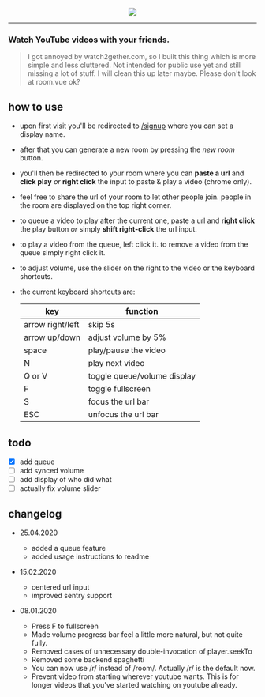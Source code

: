 <p align="center">
  <a href="https://w2g.vaaski.com" target="_blank">
    <img src="https://w2g.vaaski.com/banner.png">
  </a>
</p>
<hr>

### Watch YouTube videos with your friends.

> I got annoyed by watch2gether.com, so I built this thing which is more simple and less cluttered. Not intended for public use yet and still missing a lot of stuff. I will clean this up later maybe. Please don't look at room.vue ok?

## how to use

- upon first visit you'll be redirected to [/signup](https://w2g.vaaski.com/signup) where you can set a display name.
- after that you can generate a new room by pressing the _new room_ button.
- you'll then be redirected to your room where you can **paste a url** and **click play** _or_ **right click** the input to paste & play a video (chrome only).
- feel free to share the url of your room to let other people join. people in the room are displayed on the top right corner.
- to queue a video to play after the current one, paste a url and **right click** the play button _or_ simply **shift right-click** the url input.
- to play a video from the queue, left click it. to remove a video from the queue simply right click it.
- to adjust volume, use the slider on the right to the video or the keyboard shortcuts.
- the current keyboard shortcuts are:

  | key              | function                    |
  | ---------------- | --------------------------- |
  | arrow right/left | skip 5s                     |
  | arrow up/down    | adjust volume by 5%         |
  | space            | play/pause the video        |
  | N                | play next video             |
  | Q or V           | toggle queue/volume display |
  | F                | toggle fullscreen           |
  | S                | focus the url bar           |
  | ESC              | unfocus the url bar         |

## todo

- [x] add queue
- [ ] add synced volume
- [ ] add display of who did what
- [ ] actually fix volume slider

## changelog

- 25.04.2020

  - added a queue feature
  - added usage instructions to readme

- 15.02.2020

  - centered url input
  - improved sentry support

- 08.01.2020

  - Press F to fullscreen
  - Made volume progress bar feel a little more natural, but not quite fully.
  - Removed cases of unnecessary double-invocation of player.seekTo
  - Removed some backend spaghetti
  - You can now use /r/ instead of /room/. Actually /r/ is the default now.
  - Prevent video from starting wherever youtube wants. This is for longer videos that you've started watching on youtube already.
